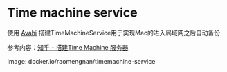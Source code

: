 # Time machine service

使用 [Avahi](https://www.avahi.org/) 搭建TimeMachineService用于实现Mac的进入局域网之后自动备份

参考内容：[知乎 - 搭建Time Machine 服务器](https://zhuanlan.zhihu.com/p/31088141)

Image: docker.io/raomengnan/timemachine-service
